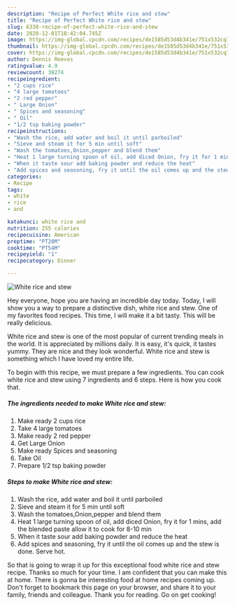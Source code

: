 ```yaml
---
description: "Recipe of Perfect White rice and stew"
title: "Recipe of Perfect White rice and stew"
slug: 6338-recipe-of-perfect-white-rice-and-stew
date: 2020-12-01T18:42:04.745Z
image: https://img-global.cpcdn.com/recipes/de1585d53d4b341e/751x532cq70/white-rice-and-stew-recipe-main-photo.jpg
thumbnail: https://img-global.cpcdn.com/recipes/de1585d53d4b341e/751x532cq70/white-rice-and-stew-recipe-main-photo.jpg
cover: https://img-global.cpcdn.com/recipes/de1585d53d4b341e/751x532cq70/white-rice-and-stew-recipe-main-photo.jpg
author: Dennis Reeves
ratingvalue: 4.9
reviewcount: 38274
recipeingredient:
- "2 cups rice"
- "4 large tomatoes"
- "2 red pepper"
- " Large Onion"
- " Spices and seasoning"
- " Oil"
- "1/2 tsp baking powder"
recipeinstructions:
- "Wash the rice, add water and boil it until parboiled"
- "Sieve and steam it for 5 min until soft"
- "Wash the tomatoes,Onion,pepper and blend them"
- "Heat 1 large turning spoon of oil, add diced Onion, fry it for 1 mins, add the blended paste allow it to cook for 8-10 min"
- "When it taste sour add baking powder and reduce the heat"
- "Add spices and seasoning, fry it until the oil comes up and the stew is done. Serve hot."
categories:
- Recipe
tags:
- white
- rice
- and

katakunci: white rice and 
nutrition: 255 calories
recipecuisine: American
preptime: "PT20M"
cooktime: "PT54M"
recipeyield: "1"
recipecategory: Dinner

---
```



![White rice and stew](https://img-global.cpcdn.com/recipes/de1585d53d4b341e/751x532cq70/white-rice-and-stew-recipe-main-photo.jpg)

Hey everyone, hope you are having an incredible day today. Today, I will show you a way to prepare a distinctive dish, white rice and stew. One of my favorites food recipes. This time, I will make it a bit tasty. This will be really delicious.

White rice and stew is one of the most popular of current trending meals in the world. It is appreciated by millions daily. It is easy, it's quick, it tastes yummy. They are nice and they look wonderful. White rice and stew is something which I have loved my entire life.




To begin with this recipe, we must prepare a few ingredients. You can cook white rice and stew using 7 ingredients and 6 steps. Here is how you cook that.

<!--inarticleads1-->

##### The ingredients needed to make White rice and stew:

1. Make ready 2 cups rice
1. Take 4 large tomatoes
1. Make ready 2 red pepper
1. Get  Large Onion
1. Make ready  Spices and seasoning
1. Take  Oil
1. Prepare 1/2 tsp baking powder




<!--inarticleads2-->

##### Steps to make White rice and stew:

1. Wash the rice, add water and boil it until parboiled
1. Sieve and steam it for 5 min until soft
1. Wash the tomatoes,Onion,pepper and blend them
1. Heat 1 large turning spoon of oil, add diced Onion, fry it for 1 mins, add the blended paste allow it to cook for 8-10 min
1. When it taste sour add baking powder and reduce the heat
1. Add spices and seasoning, fry it until the oil comes up and the stew is done. Serve hot.




So that is going to wrap it up for this exceptional food white rice and stew recipe. Thanks so much for your time. I am confident that you can make this at home. There is gonna be interesting food at home recipes coming up. Don't forget to bookmark this page on your browser, and share it to your family, friends and colleague. Thank you for reading. Go on get cooking!
